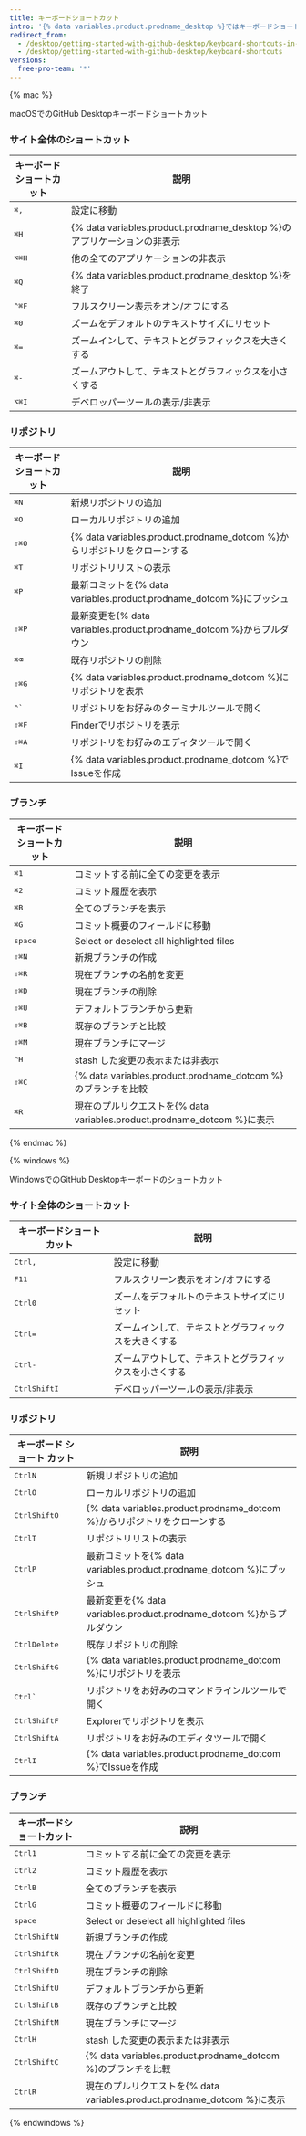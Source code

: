 ```yaml
---
title: キーボードショートカット
intro: '{% data variables.product.prodname_desktop %}ではキーボードショートカットを利用できます。'
redirect_from:
  - /desktop/getting-started-with-github-desktop/keyboard-shortcuts-in-github-desktop/
  - /desktop/getting-started-with-github-desktop/keyboard-shortcuts
versions:
  free-pro-team: '*'
---
```


{% mac %}

macOSでのGitHub Desktopキーボードショートカット

### サイト全体のショートカット

| キーボードショートカット                         | 説明                                                              |
| ------------------------------------ | --------------------------------------------------------------- |
| <kbd>⌘</kbd><kbd>,</kbd>             | 設定に移動                                                           |
| <kbd>⌘</kbd><kbd>H</kbd>             | {% data variables.product.prodname_desktop %}のアプリケーションの非表示 |
| <kbd>⌥</kbd><kbd>⌘</kbd><kbd>H</kbd> | 他の全てのアプリケーションの非表示                                               |
| <kbd>⌘</kbd><kbd>Q</kbd>             | {% data variables.product.prodname_desktop %}を終了           |
| <kbd>⌃</kbd><kbd>⌘</kbd><kbd>F</kbd> | フルスクリーン表示をオン/オフにする                                              |
| <kbd>⌘</kbd><kbd>0</kbd>             | ズームをデフォルトのテキストサイズにリセット                                          |
| <kbd>⌘</kbd><kbd>=</kbd>             | ズームインして、テキストとグラフィックスを大きくする                                      |
| <kbd>⌘</kbd><kbd>-</kbd>             | ズームアウトして、テキストとグラフィックスを小さくする                                     |
| <kbd>⌥</kbd><kbd>⌘</kbd><kbd>I</kbd> | デベロッパーツールの表示/非表示                                                |

### リポジトリ

| キーボードショートカット                         | 説明                                                              |
| ------------------------------------ | --------------------------------------------------------------- |
| <kbd>⌘</kbd><kbd>N</kbd>             | 新規リポジトリの追加                                                      |
| <kbd>⌘</kbd><kbd>O</kbd>             | ローカルリポジトリの追加                                                    |
| <kbd>⇧</kbd><kbd>⌘</kbd><kbd>O</kbd> | {% data variables.product.prodname_dotcom %}からリポジトリをクローンする |
| <kbd>⌘</kbd><kbd>T</kbd>             | リポジトリリストの表示                                                     |
| <kbd>⌘</kbd><kbd>P</kbd>             | 最新コミットを{% data variables.product.prodname_dotcom %}にプッシュ   |
| <kbd>⇧</kbd><kbd>⌘</kbd><kbd>P</kbd> | 最新変更を{% data variables.product.prodname_dotcom %}からプルダウン   |
| <kbd>⌘</kbd><kbd>⌫</kbd>             | 既存リポジトリの削除                                                      |
| <kbd>⇧</kbd><kbd>⌘</kbd><kbd>G</kbd> | {% data variables.product.prodname_dotcom %}にリポジトリを表示      |
| <kbd>⌃</kbd><kbd>&grave;</kbd>       | リポジトリをお好みのターミナルツールで開く                                           |
| <kbd>⇧</kbd><kbd>⌘</kbd><kbd>F</kbd> | Finderでリポジトリを表示                                                 |
| <kbd>⇧</kbd><kbd>⌘</kbd><kbd>A</kbd> | リポジトリをお好みのエディタツールで開く                                            |
| <kbd>⌘</kbd><kbd>I</kbd>             | {% data variables.product.prodname_dotcom %}でIssueを作成      |

### ブランチ

| キーボードショートカット                         | 説明                                                              |
| ------------------------------------ | --------------------------------------------------------------- |
| <kbd>⌘</kbd><kbd>1</kbd>             | コミットする前に全ての変更を表示                                                |
| <kbd>⌘</kbd><kbd>2</kbd>             | コミット履歴を表示                                                       |
| <kbd>⌘</kbd><kbd>B</kbd>             | 全てのブランチを表示                                                      |
| <kbd>⌘</kbd><kbd>G</kbd>             | コミット概要のフィールドに移動                                                 |
| <kbd>space</kbd>                     | Select or deselect all highlighted files                        |
| <kbd>⇧</kbd><kbd>⌘</kbd><kbd>N</kbd> | 新規ブランチの作成                                                       |
| <kbd>⇧</kbd><kbd>⌘</kbd><kbd>R</kbd> | 現在ブランチの名前を変更                                                    |
| <kbd>⇧</kbd><kbd>⌘</kbd><kbd>D</kbd> | 現在ブランチの削除                                                       |
| <kbd>⇧</kbd><kbd>⌘</kbd><kbd>U</kbd> | デフォルトブランチから更新                                                   |
| <kbd>⇧</kbd><kbd>⌘</kbd><kbd>B</kbd> | 既存のブランチと比較                                                      |
| <kbd>⇧</kbd><kbd>⌘</kbd><kbd>M</kbd> | 現在ブランチにマージ                                                      |
| <kbd>⌃</kbd><kbd>H</kbd>             | stash した変更の表示または非表示                                             |
| <kbd>⇧</kbd><kbd>⌘</kbd><kbd>C</kbd> | {% data variables.product.prodname_dotcom %}のブランチを比較       |
| <kbd>⌘</kbd><kbd>R</kbd>             | 現在のプルリクエストを{% data variables.product.prodname_dotcom %}に表示 |

{% endmac %}

{% windows %}

WindowsでのGitHub Desktopキーボードのショートカット

### サイト全体のショートカット

| キーボードショートカット                                | 説明                          |
| ------------------------------------------- | --------------------------- |
| <kbd>Ctrl</kbd><kbd>,</kbd>                 | 設定に移動                       |
| <kbd>F11</kbd>                              | フルスクリーン表示をオン/オフにする          |
| <kbd>Ctrl</kbd><kbd>0</kbd>                 | ズームをデフォルトのテキストサイズにリセット      |
| <kbd>Ctrl</kbd><kbd>=</kbd>                 | ズームインして、テキストとグラフィックスを大きくする  |
| <kbd>Ctrl</kbd><kbd>-</kbd>                 | ズームアウトして、テキストとグラフィックスを小さくする |
| <kbd>Ctrl</kbd><kbd>Shift</kbd><kbd>I</kbd> | デベロッパーツールの表示/非表示            |

### リポジトリ

| キーボード ショート カット                              | 説明                                                              |
| ------------------------------------------- | --------------------------------------------------------------- |
| <kbd>Ctrl</kbd><kbd>N</kbd>                 | 新規リポジトリの追加                                                      |
| <kbd>Ctrl</kbd><kbd>O</kbd>                 | ローカルリポジトリの追加                                                    |
| <kbd>Ctrl</kbd><kbd>Shift</kbd><kbd>O</kbd> | {% data variables.product.prodname_dotcom %}からリポジトリをクローンする |
| <kbd>Ctrl</kbd><kbd>T</kbd>                 | リポジトリリストの表示                                                     |
| <kbd>Ctrl</kbd><kbd>P</kbd>                 | 最新コミットを{% data variables.product.prodname_dotcom %}にプッシュ   |
| <kbd>Ctrl</kbd><kbd>Shift</kbd><kbd>P</kbd> | 最新変更を{% data variables.product.prodname_dotcom %}からプルダウン   |
| <kbd>Ctrl</kbd><kbd>Delete</kbd>            | 既存リポジトリの削除                                                      |
| <kbd>Ctrl</kbd><kbd>Shift</kbd><kbd>G</kbd> | {% data variables.product.prodname_dotcom %}にリポジトリを表示      |
| <kbd>Ctrl</kbd><kbd>&grave;</kbd>           | リポジトリをお好みのコマンドラインルツールで開く                                        |
| <kbd>Ctrl</kbd><kbd>Shift</kbd><kbd>F</kbd> | Explorerでリポジトリを表示                                               |
| <kbd>Ctrl</kbd><kbd>Shift</kbd><kbd>A</kbd> | リポジトリをお好みのエディタツールで開く                                            |
| <kbd>Ctrl</kbd><kbd>I</kbd>                 | {% data variables.product.prodname_dotcom %}でIssueを作成      |

### ブランチ

| キーボードショートカット                                | 説明                                                              |
| ------------------------------------------- | --------------------------------------------------------------- |
| <kbd>Ctrl</kbd><kbd>1</kbd>                 | コミットする前に全ての変更を表示                                                |
| <kbd>Ctrl</kbd><kbd>2</kbd>                 | コミット履歴を表示                                                       |
| <kbd>Ctrl</kbd><kbd>B</kbd>                 | 全てのブランチを表示                                                      |
| <kbd>Ctrl</kbd><kbd>G</kbd>                 | コミット概要のフィールドに移動                                                 |
| <kbd>space</kbd>                            | Select or deselect all highlighted files                        |
| <kbd>Ctrl</kbd><kbd>Shift</kbd><kbd>N</kbd> | 新規ブランチの作成                                                       |
| <kbd>Ctrl</kbd><kbd>Shift</kbd><kbd>R</kbd> | 現在ブランチの名前を変更                                                    |
| <kbd>Ctrl</kbd><kbd>Shift</kbd><kbd>D</kbd> | 現在ブランチの削除                                                       |
| <kbd>Ctrl</kbd><kbd>Shift</kbd><kbd>U</kbd> | デフォルトブランチから更新                                                   |
| <kbd>Ctrl</kbd><kbd>Shift</kbd><kbd>B</kbd> | 既存のブランチと比較                                                      |
| <kbd>Ctrl</kbd><kbd>Shift</kbd><kbd>M</kbd> | 現在ブランチにマージ                                                      |
| <kbd>Ctrl</kbd><kbd>H</kbd>                 | stash した変更の表示または非表示                                             |
| <kbd>Ctrl</kbd><kbd>Shift</kbd><kbd>C</kbd> | {% data variables.product.prodname_dotcom %}のブランチを比較       |
| <kbd>Ctrl</kbd><kbd>R</kbd>                 | 現在のプルリクエストを{% data variables.product.prodname_dotcom %}に表示 |

{% endwindows %}
